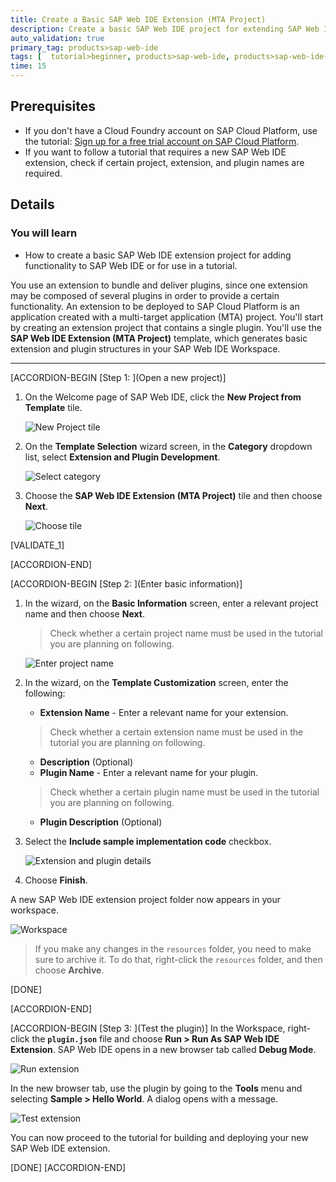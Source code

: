 ```yaml
---
title: Create a Basic SAP Web IDE Extension (MTA Project)
description: Create a basic SAP Web IDE project for extending SAP Web IDE.
auto_validation: true
primary_tag: products>sap-web-ide
tags: [  tutorial>beginner, products>sap-web-ide, products>sap-web-ide-plug-ins ]
time: 15
---
```


## Prerequisites  
  - If you don't have a Cloud Foundry account on SAP Cloud Platform, use the tutorial: [Sign up for a free trial account on SAP Cloud Platform](https://developers.sap.com/tutorials/hcp-create-trial-account.html).
 - If you want to follow a tutorial that requires a new SAP Web IDE extension, check if certain project, extension, and plugin names are required.

## Details
### You will learn  
  - How to create a basic SAP Web IDE extension project for adding functionality to SAP Web IDE or for use in a tutorial.

You use an extension to bundle and deliver plugins, since one extension may be composed of several plugins in order to provide a certain functionality. An extension to be deployed to SAP Cloud Platform is an application created with a multi-target application (MTA) project. You'll start by creating an extension project that contains a single plugin. You'll use the **SAP Web IDE Extension (MTA Project)** template, which generates basic extension and plugin structures in your SAP Web IDE Workspace.

---

[ACCORDION-BEGIN [Step 1: ](Open a new project)]
1. On the Welcome page of SAP Web IDE, click the **New Project from Template** tile.

    ![New Project tile](step1-new-project-tile.png)  

2. On the **Template Selection** wizard screen, in the **Category** dropdown list, select **Extension and Plugin Development**.

    ![Select category](step1-category.png)

3. Choose the **SAP Web IDE Extension (MTA Project)** tile and then choose **Next**.

    ![Choose tile](step1-tile.png)


[VALIDATE_1]

[ACCORDION-END]

[ACCORDION-BEGIN [Step 2: ](Enter basic information)]

1. In the wizard, on the **Basic Information** screen, enter a relevant project name and then choose **Next**.

    > Check whether a certain project name must be used in the tutorial you are planning on following.

    ![Enter project name](step2-project-name.png)

2. In the wizard, on the **Template Customization** screen, enter the following:

    - **Extension Name** - Enter a relevant name for your extension.

    > Check whether a certain extension name must be used in the tutorial you are planning on following.

    - **Description** (Optional)
    - **Plugin Name** - Enter a relevant name for your plugin.

    > Check whether a certain plugin name must be used in the tutorial you are planning on following.

    - **Plugin Description** (Optional)

3. Select the **Include sample implementation code** checkbox.

    ![Extension and plugin details](step2-extension-plugin-details.png)

4. Choose **Finish**.

A new SAP Web IDE extension project folder now appears in your workspace.

![Workspace](step2-tree.png)


> If you make any changes in the `resources` folder, you need to make sure to archive it. To do that, right-click the `resources` folder, and then choose **Archive**.

[DONE]

[ACCORDION-END]

[ACCORDION-BEGIN [Step 3: ](Test the plugin)]
In the Workspace, right-click the **`plugin.json`** file and choose **Run > Run As SAP Web IDE Extension**. SAP Web IDE opens in a new browser tab called **Debug Mode**.

![Run extension](step3-run.png)

In the new browser tab, use the plugin by going to the **Tools** menu and selecting **Sample > Hello World**. A dialog opens with a message.

![Test extension](step3-test.png)

You can now proceed to the tutorial for building and deploying your new SAP Web IDE extension.

[DONE]
[ACCORDION-END]

